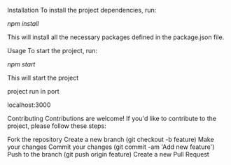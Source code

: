 
Installation
To install the project dependencies, run:


*npm install*

This will install all the necessary packages defined in the package.json file.

Usage
To start the project, run:


*npm start*

This will start the project 

project run in port  

localhost:3000


Contributing
Contributions are welcome! If you'd like to contribute to the project, please follow these steps:

Fork the repository
Create a new branch (git checkout -b feature)
Make your changes
Commit your changes (git commit -am 'Add new feature')
Push to the branch (git push origin feature)
Create a new Pull Request
